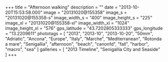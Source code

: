 +++
title = "Afternoon walking"
description = ""
date = "2013-10-20T15:53:58.000"
image = "20131020@155358"
image_s = "20131020@155358-s"
image_width_s = "400"
image_height_s = "225"
image_xl = "20131020@155358-xl"
image_width_xl = "1024"
image_height_xl = "576"
gps_latitude = "43.7202805333333"
gps_longitude = "13.2209611"
phototags = [ "2013", "2013-10", "2013-10-20", "50mm", "Adriatic", "Ancona", "Europe", "Italy", "Marche", "Mediterranean", "Rotonda a mare", "Senigallia", "afternoon", "beach", "canonfd", "fall", "harbor", "macro", "sea" ]
galleries = [ "2013 Timeline", "Senigallia City and Seaside" ]
+++
